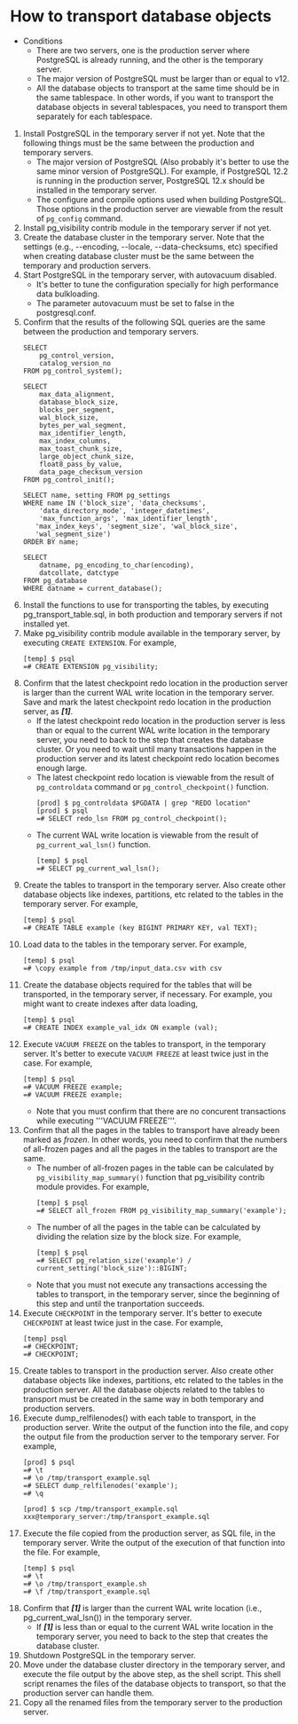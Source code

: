 # How to transport database objects
- Conditions
    - There are two servers, one is the production server where PostgreSQL is already running, and the other is the temporary server.
    - The major version of PostgreSQL must be larger than or equal to v12.
    - All the database objects to transport at the same time should be in the same tablespace. In other words,  if you want to transport the database objects in several tablespaces, you need to transport them separately for each tablespace.
1. Install PostgreSQL in the temporary server if not yet. Note that the following things must be the same between the production and temporary servers.
    - The major version of PostgreSQL (Also probably it's better to use the same minor version of PostgreSQL). For example, if PostgreSQL 12.2 is running in the production server, PostgreSQL 12.x should be installed in the temporary server.
    - The configure and compile options used when building PostgreSQL. Those options in the production server are viewable from the result of ```pg_config``` command.
1. Install pg_visibility contrib module in the temporary server if not yet.
1. Create the database cluster in the temporary server. Note that the settings (e.g., --encoding, --locale, --data-checksums, etc) specified when creating database cluster must be the same between the temporary and production servers.
1. Start PostgreSQL in the temporary server, with autovacuum disabled.
    - It's better to tune the configuration specially for high performance data bulkloading.
    - The parameter autovacuum must be set to false in the postgresql.conf.
1. Confirm that the results of the following SQL queries are the same between the production and temporary servers.
    ```
    SELECT
        pg_control_version,
        catalog_version_no
    FROM pg_control_system();

    SELECT
        max_data_alignment,
        database_block_size,
        blocks_per_segment,
        wal_block_size,
        bytes_per_wal_segment,
        max_identifier_length,
        max_index_columns,
        max_toast_chunk_size,
        large_object_chunk_size,
        float8_pass_by_value,
        data_page_checksum_version
    FROM pg_control_init();

    SELECT name, setting FROM pg_settings
    WHERE name IN ('block_size', 'data_checksums',
        'data_directory_mode', 'integer_datetimes',
        'max_function_args', 'max_identifier_length',
       'max_index_keys', 'segment_size', 'wal_block_size',
       'wal_segment_size')
    ORDER BY name;

    SELECT
        datname, pg_encoding_to_char(encoding),
        datcollate, datctype
    FROM pg_database
    WHERE datname = current_database();
    ```
1. Install the functions to use for transporting the tables, by executing pg_transport_table.sql, in both production and temporary servers if not installed yet.
1. Make pg_visibility contrib module available in the temporary server, by executing ```CREATE EXTENSION```. For example,
    ```
    [temp] $ psql
    =# CREATE EXTENSION pg_visibility;
    ```
1. Confirm that the latest checkpoint redo location in the production server is larger than the current WAL write location in the temporary server. Save and mark the latest checkpoint redo location in the production server, as ***[1]***.
    - If the latest checkpoint redo location in the production server is less than or equal to the current WAL write location in the temporary server, you need to back to the step that creates the database cluster. Or you need to wait until many transactions happen in the production server and its latest checkpoint redo location becomes enough large.
    - The latest checkpoint redo location is viewable from the result of ```pg_controldata``` command or ```pg_control_checkpoint()``` function.
        ```
        [prod] $ pg_controldata $PGDATA | grep "REDO location"
        [prod] $ psql
        =# SELECT redo_lsn FROM pg_control_checkpoint();
        ```
    - The current WAL write location is viewable from the result of ```pg_current_wal_lsn()``` function.
        ```
        [temp] $ psql
        =# SELECT pg_current_wal_lsn();
        ```
1. Create the tables to transport in the temporary server. Also create other database objects like indexes, partitions, etc related to the tables in the temporary server. For example,
    ```
    [temp] $ psql
    =# CREATE TABLE example (key BIGINT PRIMARY KEY, val TEXT);
    ```
1. Load data to the tables in the temporary server. For example,
    ```
    [temp] $ psql
    =# \copy example from /tmp/input_data.csv with csv
    ```
1. Create the database objects required for the tables that will be transported, in the temporary server, if necessary. For example, you might want to create indexes after data loading,
    ```
    [temp] $ psql
    =# CREATE INDEX example_val_idx ON example (val);
    ```
1. Execute ```VACUUM FREEZE``` on the tables to transport, in the temporary server. It's better to execute ```VACUUM FREEZE``` at least twice just in the case. For example,
    ```
    [temp] $ psql
    =# VACUUM FREEZE example;
    =# VACUUM FREEZE example;
    ```
    - Note that you must confirm that there are no concurent transactions while executing '''VACUUM FREEZE'''.
1. Confirm that all the pages in the tables to transport have already been marked as *frozen*. In other words, you need to confirm that the numbers of all-frozen pages and all the pages in the tables to transport are the same.
    - The number of all-frozen pages in the table can be calculated by ```pg_visibility_map_summary()``` function that pg_visibility contrib module provides. For example,
        ```
        [temp] $ psql
        =# SELECT all_frozen FROM pg_visibility_map_summary('example');
        ```
    - The number of all the pages in the table can be calculated by dividing the relation size by the block size. For example,
        ```
        [temp] $ psql
        =# SELECT pg_relation_size('example') / current_setting('block_size')::BIGINT;
        ```
    - Note that you must not execute any transactions accessing the tables to transport, in the temporary server, since the beginning of this step and until the tranportation succeeds.
1. Execute ```CHECKPOINT``` in the temporary server. It's better to execute ```CHECKPOINT``` at least twice just in the case. For example,
    ```
    [temp] psql
    =# CHECKPOINT;
    =# CHECKPOINT;
    ```
1. Create tables to transport in the production server. Also create other database objects like indexes, partitions, etc related to the tables in the production server. All the database objects related to the tables to transport must be created in the same way in both temporary and production servers.
1. Execute dump_relfilenodes() with each table to transport, in the production server. Write the output of the function into the file, and copy the output file from the production server to the temporary server. For example,
    ```
    [prod] $ psql
    =# \t
    =# \o /tmp/transport_example.sql
    =# SELECT dump_relfilenodes('example');
    =# \q

    [prod] $ scp /tmp/transport_example.sql xxx@temporary_server:/tmp/transport_example.sql
    ```
1. Execute the file copied from the production server, as SQL file, in the temporary server. Write the output of the execution of that function into the file. For example,
    ```
    [temp] $ psql
    =# \t
    =# \o /tmp/transport_example.sh
    =# \f /tmp/transport_example.sql
    ```
1. Confirm that ***[1]*** is larger than the current WAL write location (i.e., pg_current_wal_lsn()) in the temporary server.
    - If ***[1]*** is less than or equal to the current WAL write location in the temporary server, you need to back to the step that creates the database cluster.
1. Shutdown PostgreSQL in the temporary server.
1. Move under the database cluster directory in the temporary server, and execute the file output by the above step, as the shell script. This shell script renames the files of the database objects to transport, so that the production server can handle them.
1. Copy all the renamed files from the temporary server to the production server.

